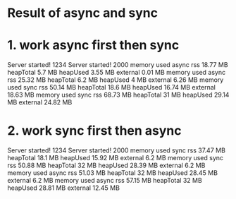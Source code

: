 
# Result of async and sync

# 1. work async first then sync
Server started! 1234
Server started! 2000
memory used async
rss 18.77 MB
heapTotal 5.7 MB
heapUsed 3.55 MB
external 0.01 MB
memory used async
rss 25.32 MB
heapTotal 6.2 MB
heapUsed 4 MB
external 6.26 MB
memory used sync
rss 50.14 MB
heapTotal 18.6 MB
heapUsed 16.74 MB
external 18.63 MB
memory used sync
rss 68.73 MB
heapTotal 31 MB
heapUsed 29.14 MB
external 24.82 MB

# 2. work sync first then async
Server started! 1234
Server started! 2000
memory used sync
rss 37.47 MB
heapTotal 18.1 MB
heapUsed 15.92 MB
external 6.2 MB
memory used sync
rss 50.88 MB
heapTotal 32 MB
heapUsed 28.39 MB
external 6.2 MB
memory used async
rss 51.03 MB
heapTotal 32 MB
heapUsed 28.45 MB
external 6.2 MB
memory used async
rss 57.15 MB
heapTotal 32 MB
heapUsed 28.81 MB
external 12.45 MB